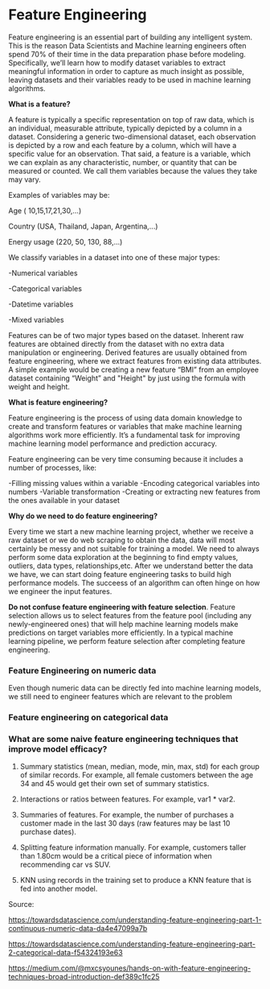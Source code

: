 # Feature Engineering

Feature engineering is an essential part of building any intelligent system. This is the reason Data Scientists and Machine learning engineers often spend 70% of their time in the data preparation phase before modeling. Specifically, we’ll learn how to modify dataset variables to extract meaningful information in order to capture as much insight as possible, leaving datasets and their variables ready to be used in machine learning algorithms.

**What is a feature?**

A feature is typically a specific representation on top of raw data, which is an individual, measurable attribute, typically depicted by a column in a dataset. Considering a generic two-dimensional dataset, each observation is depicted by a row and each feature by a column, which will have a specific value for an observation. That said, a feature is a variable, which we can explain as any characteristic, number, or quantity that can be measured or counted. We call them variables because the values they take may vary.

Examples of variables may be:

Age ( 10,15,17,21,30,...)

Country (USA, Thailand, Japan, Argentina,...)

Energy usage (220, 50, 130, 88,...)

We classify variables in a dataset into one of these major types:

-Numerical variables

-Categorical variables

-Datetime variables

-Mixed variables



Features can be of two major types based on the dataset. Inherent raw features are obtained directly from the dataset with no extra data manipulation or engineering. Derived features are usually obtained from feature engineering, where we extract features from existing data attributes. A simple example would be creating a new feature “BMI” from an employee dataset containing “Weight” and "Height" by just using the formula with weight and height.

**What is feature engineering?**

Feature engineering is the process of using data domain knowledge to create and transform features or variables that make machine learning algorithms work more efficiently. It’s a fundamental task for improving machine learning model performance and prediction accuracy.

Feature engineering can be very time consuming because it includes a number of processes, like:

-Filling missing values within a variable
-Encoding categorical variables into numbers
-Variable transformation
-Creating or extracting new features from the ones available in your dataset

**Why do we need to do feature engineering?**

Every time we start a new machine learning project, whether we receive a raw dataset or we do web scraping to obtain the data, data will most certainly be messy and not suitable for training a model. We need to always perform some data exploration at the beginning to find empty values, outliers, data types, relationships,etc. After we understand better the data we have, we can start doing feature engineering tasks to build high performance models. The succeess of an algorithm can often hinge on how we engineer the input features.

**Do not confuse feature engineering with feature selection**. Feature selection allows us to select features from the feature pool (including any newly-engineered ones) that will help machine learning models make predictions on target variables more efficiently. In a typical machine learning pipeline, we perform feature selection after completing feature engineering.

### Feature Engineering on numeric data

Even though numeric data can be directly fed into machine learning models, we still need to engineer features which are relevant to the problem 

### Feature engineering on categorical data

### What are some naive feature engineering techniques that improve model efficacy?

1. Summary statistics (mean, median, mode, min, max, std) for each group of similar records. For example, all female customers between the age 34 and 45 would get their own set of summary statistics.

2. Interactions or ratios between features. For example, var1 * var2.

3. Summaries of features. For example, the number of purchases a customer made in the last 30 days (raw features may be last 10 purchase dates).

4. Splitting feature information manually. For example, customers taller than 1.80cm would be a critical piece of information when recommending car vs SUV.

5. KNN using records in the training set to produce a KNN feature that is fed into another model.

Source:

https://towardsdatascience.com/understanding-feature-engineering-part-1-continuous-numeric-data-da4e47099a7b

https://towardsdatascience.com/understanding-feature-engineering-part-2-categorical-data-f54324193e63

https://medium.com/@mxcsyounes/hands-on-with-feature-engineering-techniques-broad-introduction-def389c1fc25
